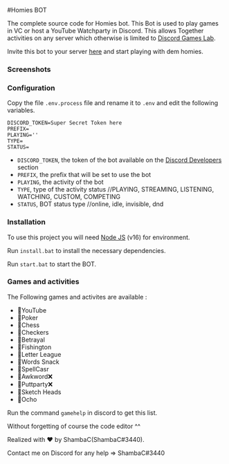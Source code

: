 #Homies BOT

The complete source code for Homies bot. This Bot is used to play games in VC or host a YouTube Watchparty in Discord. This allows Together activities on any server which otherwise is limited to [Discord Games Lab](https://discord.gg/discordgameslab).

Invite this bot to your server [here](https://discord.com/api/oauth2/authorize?client_id=929633151867822100&permissions=274879334464&scope=bot%20applications.commands) and start playing with dem homies.

### Screenshots


### Configuration

Copy the file `.env.process` file and rename it to `.env` and edit the following variables.

```
DISCORD_TOKEN=Super Secret Token here
PREFIX=
PLAYING=''
TYPE=
STATUS=
```
- `DISCORD_TOKEN`, the token of the bot available on the [Discord Developers](https://discordapp.com/developers/applications) section
- `PREFIX`, the prefix that will be set to use the bot
- `PLAYING`, the activity of the bot
- `TYPE`, type of the activity status //PLAYING, STREAMING, LISTENING, WATCHING, CUSTOM, COMPETING
- `STATUS`, BOT status type //online, idle, invisible, dnd

### Installation

To use this project you will need [Node JS](https://nodejs.org/en/) (v16) for environment.

Run `install.bat` to install the necessary dependencies.

Run `start.bat` to start the BOT.

### Games and activities

The Following games and activites are available : 

- 💠YouTube
- 💠Poker
- 💠Chess
- 💠Checkers
- 💠Betrayal
- 💠Fishington
- 💠Letter League
- 💠Words Snack
- 💠SpellCasr
- 💠Awkword❌
- 💠Puttparty❌
- 💠Sketch Heads
- 💠Ocho

Run the command `gamehelp` in discord to get this list.

Without forgetting of course the code editor ^^

Realized with ❤️ by ShambaC(ShambaC#3440).

Contact me on Discord for any help => ShambaC#3440
